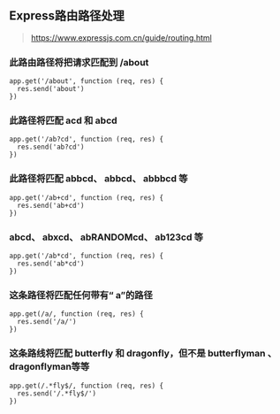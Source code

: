 ## Express路由路径处理

> https://www.expressjs.com.cn/guide/routing.html

### 此路由路径将把请求匹配到 /about
```
app.get('/about', function (req, res) {
  res.send('about')
})
```

### 此路径将匹配 acd 和 abcd
```
app.get('/ab?cd', function (req, res) {
  res.send('ab?cd')
})
```

### 此路径将匹配 abbcd、 abbcd、 abbbcd 等
```
app.get('/ab+cd', function (req, res) {
  res.send('ab+cd')
})
```

### abcd、 abxcd、 abRANDOMcd、 ab123cd 等
```
app.get('/ab*cd', function (req, res) {
  res.send('ab*cd')
})
```

### 这条路径将匹配任何带有“ a”的路径
```
app.get(/a/, function (req, res) {
  res.send('/a/')
})
```

### 这条路线将匹配 butterfly 和 dragonfly，但不是 butterflyman 、dragonflyman等等
```
app.get(/.*fly$/, function (req, res) {
  res.send('/.*fly$/')
})
```